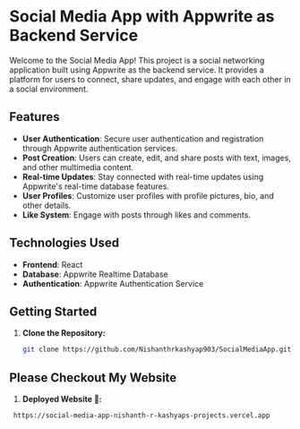 # Social Media App with Appwrite as Backend Service 

Welcome to the Social Media App! This project is a social networking application built using Appwrite as the backend service. It provides a platform for users to connect, share updates, and engage with each other in a social environment.

## Features

- **User Authentication**: Secure user authentication and registration through Appwrite authentication services.
- **Post Creation**: Users can create, edit, and share posts with text, images, and other multimedia content.
- **Real-time Updates**: Stay connected with real-time updates using Appwrite's real-time database features.
- **User Profiles**: Customize user profiles with profile pictures, bio, and other details.
- **Like System**: Engage with posts through likes and comments.

## Technologies Used

- **Frontend**: React
- **Database**: Appwrite Realtime Database
- **Authentication**: Appwrite Authentication Service

## Getting Started

1. **Clone the Repository:**
   ```bash
   git clone https://github.com/Nishanthrkashyap903/SocialMediaApp.git

## Please Checkout My Website

1. **Deployed Website 🚀:**
  ```bash
   https://social-media-app-nishanth-r-kashyaps-projects.vercel.app